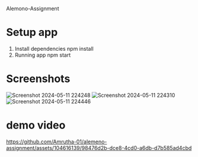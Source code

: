 Alemono-Assignment

# Setup app
1. Install dependencies
  npm install
2. Running app
   npm start
# Screenshots
![Screenshot 2024-05-11 224248](https://github.com/Amrutha-01/alemeno-assignment/assets/104616139/bc71226b-55e7-4d39-90a0-ea68fa00a562)
![Screenshot 2024-05-11 224310](https://github.com/Amrutha-01/alemeno-assignment/assets/104616139/0c243525-e059-46fb-9e66-eb688054c081)
![Screenshot 2024-05-11 224446](https://github.com/Amrutha-01/alemeno-assignment/assets/104616139/867b4002-8c45-4a1b-8452-0d72f5bd1a07)

# demo video


https://github.com/Amrutha-01/alemeno-assignment/assets/104616139/98476d2b-dce8-4cd0-a6db-d7b585ad4cbd

